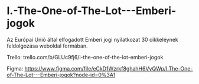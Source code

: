 # I.-The-One-of-The-Lot---Emberi-jogok

Az Európai Unió által elfogadott Emberi jogi nyilatkozat 30 cikkeléynek feldolgozása weboldal formában.

Trello: trello.com/b/GLUc9fj6/i-the-one-of-the-lot-emberi-jogok

Figma: https://www.figma.com/file/eCkD1Wzrkf8ghahH6VyQWp/I.The-One-of-The-Lot---Emberi-jogok?node-id=0%3A1
